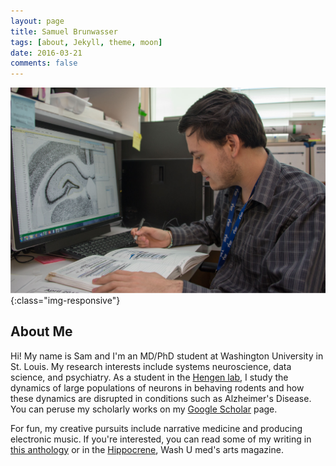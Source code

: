 ```yaml
---
layout: page
title: Samuel Brunwasser
tags: [about, Jekyll, theme, moon]
date: 2016-03-21
comments: false
---
```


![labimage](/assets/img/labimg_cropped.jpg){:class="img-responsive"}

## About Me
Hi!  My name is Sam and I'm an MD/PhD student at Washington University in St. Louis.  My research interests include systems neuroscience, data science, and psychiatry.  As a student in the [Hengen lab](https://hengenlab.org), I study the dynamics of large populations of neurons in behaving rodents and how these dynamics are disrupted in conditions such as Alzheimer's Disease.  You can peruse my scholarly works on my [Google Scholar](https://scholar.google.com/citations?user=aS5SFZcAAAAJ&hl=en) page.

For fun, my creative pursuits include narrative medicine and producing electronic music.  If you're interested, you can read some of my writing in [this anthology](https://www.amazon.com/Human-Tomorrows-Doctors-Tolu-Kehinde/dp/1512603333) or in the [Hippocrene](https://cpb-us-w2.wpmucdn.com/sites.wustl.edu/dist/7/1374/files/2018/07/Hippocrene-2016-16rwxec.pdf), Wash U med's arts magazine.